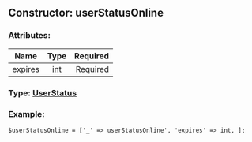 ## Constructor: userStatusOnline  

### Attributes:

| Name     |    Type       | Required |
|----------|:-------------:|---------:|
|expires|[int](../types/int.md) | Required|


### Type: [UserStatus](../types/UserStatus.md)

### Example:


```
$userStatusOnline = ['_' => userStatusOnline', 'expires' => int, ];
```